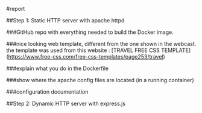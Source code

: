 #report

##Step 1: Static HTTP server with apache httpd

###GitHub repo with everything needed to build the Docker image.

###nice looking web template, different from the one shown in the webcast.
the template was used from this website :
[TRAVEL FREE CSS TEMPLATE] (https://www.free-css.com/free-css-templates/page253/travel)

###explain what you do in the Dockerfile

###show where the apache config files are located (in a running container)

###configuration documentation

##Step 2: Dynamic HTTP server with express.js